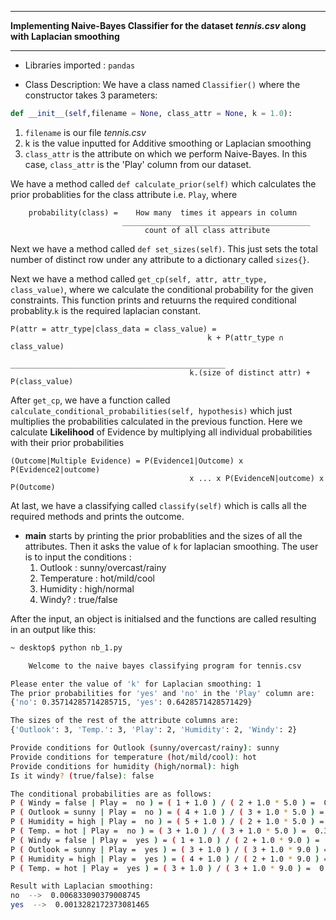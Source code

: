 ___
**Implementing Naive-Bayes Classifier for the dataset *tennis.csv* along with Laplacian smoothing**
___
* Libraries imported : `pandas`

* Class Description: We have a class named `Classifier()` where the constructor takes 3 parameters: 

```python
def __init__(self,filename = None, class_attr = None, k = 1.0):
```
1. `filename` is our file *tennis.csv*
2. k is the value inputted for Additive smoothing or Laplacian smoothing
3. `class_attr` is the attribute on which we perform Naive-Bayes. In this case, `class_attr` is the 'Play' column from our dataset.


We have a method called `def calculate_prior(self)` which calculates the prior probablities for the class attribute i.e. `Play`, where

        probability(class) =    How many  times it appears in column
                             __________________________________________
                                  count of all class attribute

Next we have a method called `def set_sizes(self)`. This just sets the total number of distinct row under any attribute to a dictionary called `sizes{}`. 

Next we have a method called `get_cp(self, attr, attr_type, class_value)`, where we calculate the conditional probability for the given constraints. This function prints and retuurns the required conditional probablity.`k` is the required laplacian constant.                                             

       
    P(attr = attr_type|class_data = class_value) =
    											k + P(attr_type ∩ class_value)
                             		 	 ________________________________________________
                              	            k.(size of distinct attr) + P(class_value)
                                                    
After `get_cp`, we have a function called `calculate_conditional_probabilities(self, hypothesis)` which just multiplies the probabilities calculated in the previous function. Here we calculate **Likelihood** of Evidence by multiplying all individual probabilities with their prior probabilities 
        
  	(Outcome|Multiple Evidence) = P(Evidence1|Outcome) x P(Evidence2|outcome) 
  									    	x ... x P(EvidenceN|outcome) x P(Outcome)

At last, we have a classifying called `classify(self)` which is calls all the required methods and prints the outcome. 


* __main__ starts by printing the prior probablities and the sizes of all the attributes. Then it asks the value of `k` for laplacian smoothing. The user is to input the conditions : 
	1. Outlook : sunny/overcast/rainy
	2. Temperature : hot/mild/cool
	3. Humidity : high/normal
	4. Windy? : true/false

After the input, an object is initialsed and the functions are called resulting in an output like this: 

```sh
~ desktop$ python nb_1.py

	Welcome to the naive bayes classifying program for tennis.csv

Please enter the value of 'k' for Laplacian smoothing: 1
The prior probabilities for 'yes' and 'no' in the 'Play' column are:
{'no': 0.35714285714285715, 'yes': 0.6428571428571429}

The sizes of the rest of the attribute columns are: 
{'Outlook': 3, 'Temp.': 3, 'Play': 2, 'Humidity': 2, 'Windy': 2}

Provide conditions for Outlook (sunny/overcast/rainy): sunny
Provide conditions for temperature (hot/mild/cool): hot
Provide conditions for humidity (high/normal): high
Is it windy? (true/false): false

The conditional probabilities are as follows:
P ( Windy = false | Play =  no ) = ( 1 + 1.0 ) / ( 2 + 1.0 * 5.0 ) =  0.14285714285714285
P ( Outlook = sunny | Play =  no ) = ( 4 + 1.0 ) / ( 3 + 1.0 * 5.0 ) =  0.5
P ( Humidity = high | Play =  no ) = ( 5 + 1.0 ) / ( 2 + 1.0 * 5.0 ) =  0.7142857142857143
P ( Temp. = hot | Play =  no ) = ( 3 + 1.0 ) / ( 3 + 1.0 * 5.0 ) =  0.375
P ( Windy = false | Play =  yes ) = ( 1 + 1.0 ) / ( 2 + 1.0 * 9.0 ) =  0.09090909090909091
P ( Outlook = sunny | Play =  yes ) = ( 3 + 1.0 ) / ( 3 + 1.0 * 9.0 ) =  0.25
P ( Humidity = high | Play =  yes ) = ( 4 + 1.0 ) / ( 2 + 1.0 * 9.0 ) =  0.36363636363636365
P ( Temp. = hot | Play =  yes ) = ( 3 + 1.0 ) / ( 3 + 1.0 * 9.0 ) =  0.25

Result with Laplacian smoothing:
no  -->  0.006833090379008745
yes  -->  0.0013282172373081465


